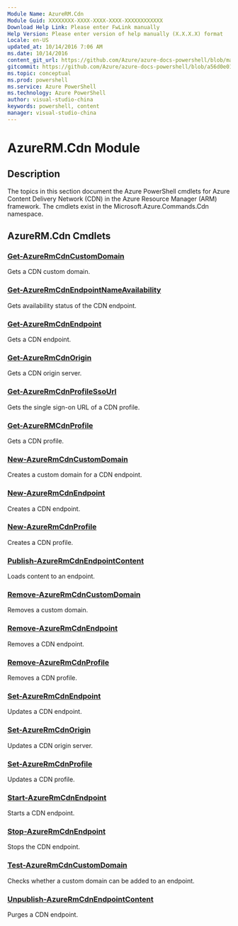 ```yaml
---
Module Name: AzureRM.Cdn
Module Guid: XXXXXXXX-XXXX-XXXX-XXXX-XXXXXXXXXXXX
Download Help Link: Please enter FwLink manually
Help Version: Please enter version of help manually (X.X.X.X) format
Locale: en-US
updated_at: 10/14/2016 7:06 AM
ms.date: 10/14/2016
content_git_url: https://github.com/Azure/azure-docs-powershell/blob/master/azureps-cmdlets-docs/ResourceManager/AzureRM.Cdn/v1.0/CmdletMDs/AzureRM.Cdn.md
gitcommit: https://github.com/Azure/azure-docs-powershell/blob/a56d0e01e65c2c33aa2af13dd29addc94ead6e88/azureps-cmdlets-docs/ResourceManager/AzureRM.Cdn/v1.0/CmdletMDs/AzureRM.Cdn.md
ms.topic: conceptual
ms.prod: powershell
ms.service: Azure PowerShell
ms.technology: Azure PowerShell
author: visual-studio-china
keywords: powershell, content
manager: visual-studio-china
---
```


# AzureRM.Cdn Module
## Description
The topics in this section document the Azure PowerShell cmdlets for Azure Content Delivery Network (CDN) in the Azure Resource Manager (ARM) framework. The cmdlets exist in the Microsoft.Azure.Commands.Cdn namespace.

## AzureRM.Cdn Cmdlets
### [Get-AzureRmCdnCustomDomain](Get-AzureRmCdnCustomDomain.md)
Gets a CDN custom domain.


### [Get-AzureRmCdnEndpointNameAvailability](Get-AzureRmCdnEndpointNameAvailability.md)
Gets availability status of the CDN endpoint.


### [Get-AzureRmCdnEndpoint](Get-AzureRmCdnEndpoint.md)
Gets a CDN endpoint.


### [Get-AzureRmCdnOrigin](Get-AzureRmCdnOrigin.md)
Gets a CDN origin server.


### [Get-AzureRmCdnProfileSsoUrl](Get-AzureRmCdnProfileSsoUrl.md)
Gets the single sign-on URL of a CDN profile.


### [Get-AzureRMCdnProfile](Get-AzureRMCdnProfile.md)
Gets a CDN profile.


### [New-AzureRmCdnCustomDomain](New-AzureRmCdnCustomDomain.md)
Creates a custom domain for a CDN endpoint.


### [New-AzureRmCdnEndpoint](New-AzureRmCdnEndpoint.md)
Creates a CDN endpoint.


### [New-AzureRmCdnProfile](New-AzureRmCdnProfile.md)
Creates a CDN profile.


### [Publish-AzureRmCdnEndpointContent](Publish-AzureRmCdnEndpointContent.md)
Loads content to an endpoint.


### [Remove-AzureRmCdnCustomDomain](Remove-AzureRmCdnCustomDomain.md)
Removes a custom domain.


### [Remove-AzureRmCdnEndpoint](Remove-AzureRmCdnEndpoint.md)
Removes a CDN endpoint.


### [Remove-AzureRmCdnProfile](Remove-AzureRmCdnProfile.md)
Removes a CDN profile.


### [Set-AzureRmCdnEndpoint](Set-AzureRmCdnEndpoint.md)
Updates a CDN endpoint.


### [Set-AzureRmCdnOrigin](Set-AzureRmCdnOrigin.md)
Updates a CDN origin server.


### [Set-AzureRmCdnProfile](Set-AzureRmCdnProfile.md)
Updates a CDN profile.


### [Start-AzureRmCdnEndpoint](Start-AzureRmCdnEndpoint.md)
Starts a CDN endpoint.


### [Stop-AzureRmCdnEndpoint](Stop-AzureRmCdnEndpoint.md)
Stops the CDN endpoint.


### [Test-AzureRmCdnCustomDomain](Test-AzureRmCdnCustomDomain.md)
Checks whether a custom domain can be added to an endpoint.


### [Unpublish-AzureRmCdnEndpointContent](Unpublish-AzureRmCdnEndpointContent.md)
Purges a CDN endpoint.




